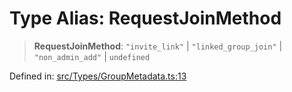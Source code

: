# Type Alias: RequestJoinMethod

> **RequestJoinMethod**: `"invite_link"` \| `"linked_group_join"` \| `"non_admin_add"` \| `undefined`

Defined in: [src/Types/GroupMetadata.ts:13](https://github.com/Fokusdotid/bail/blob/c004679536d41fcf32da31cecf70d3991dfa31b5/src/Types/GroupMetadata.ts#L13)
